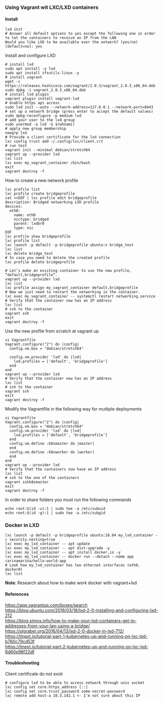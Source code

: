 ### Using Vagrant wit LXC/LXD containers

#### Install
```
lxd init
# Answer all default options to yes except the following one in order to let the containers to receive an IP from the LAN
Would you like LXD to be available over the network? (yes/no) [default=no]: yes
```

Install and configure LXD
```
# install lxd
sudo apt install -y lxd
sudo apt install zfsutils-linux -y 
# install vagrant
wget -c https://releases.hashicorp.com/vagrant/2.0.3/vagrant_2.0.3_x86_64.deb
sudo dpkg -i vagrant_2.0.3_x86_64.deb
# install lxd plugin
vagrant plugin install vagrant-lxd
# enable https api access
sudo lxd init --auto --network-address=127.0.0.1 --network-port=8443
# set up a network bridge (press enter to accept the default values)
sudo dpkg-reconfigure -p medium lxd
# add your user to the lxd group
sudo usermod -a lxd -G $(whoami)
# apply new group membership
newgrp lxd
# Provide a client certificate for the lxd connection
lxc config trust add ~/.config/lxc/client.crt
# run test
vagrant init --minimal debian/stretch64
vagrant up --provider lxd
lxc list
lxc exec my_vagrant_container /bin/bash
exit
vagrant destroy -f
```

How to create a new network profile 
```
lxc profile list
lxc profile create bridgeprofile
cat <<EOF | lxc profile edit bridgeprofile
description: Bridged networking LXD profile
devices:
  eth0:
    name: eth0
    nictype: bridged
    parent: lxdbr0
    type: nic
EOF
lxc profile show bridgeprofile
lxc profile list
lxc launch -p default -p bridgeprofile ubuntu:x bridge_test
lxc list
lxc delete bridge_test
# In case you need to delete the created profile
lxc profile delete bridgeprofile
```

```
# Let’s make an existing container to use the new profile, “default,bridgeprofile”.
vagrant up --provider lxd
lxc list
lxc profile assign my_vagrant_container default,bridgeprofile
# Now we just need to restart the networking in the container.
lxc exec my_vagrant_container -- systemctl restart networking.service
# Verify that the container now has an IP address
lxc list
# ssh to the container
vagrant ssh
exit
vagrant destroy -f
```

Use the new profile from scratch at vagrant up
```
vi Vagrantfile
Vagrant.configure("2") do |config|
  config.vm.box = "debian/stretch64"

  config.vm.provider 'lxd' do |lxd|
    lxd.profiles = ['default', 'bridgeprofile']
  end
end
vagrant up --provider lxd
# Verify that the container now has an IP address
lxc list
# ssh to the container
vagrant ssh
exit
vagrant destroy -f
```

Modify the Vagrantfile in the following way for multiple deployments
```
vi Vagrantfile
Vagrant.configure("2") do |config|
  config.vm.box = "debian/stretch64"
  config.vm.provider 'lxd' do |lxd|
    lxd.profiles = ['default', 'bridgeprofile']
  end
  config.vm.define :k8smaster do |master|
  end
  config.vm.define :k8sworker do |worker|
  end
end
vagrant up --provider lxd
# Verify that the containers now have an IP address
lxc list
# ssh to the one of the containers
vagrant sshk8smaster
exit
vagrant destroy -f
```

In order to share folders you must run the following commands
```
echo root:$(id -u):1 | sudo tee -a /etc/subuid
echo root:$(id -g):1 | sudo tee -a /etc/subgid
```

### Docker in LXD

```
lxc launch -p default -p bridgeprofile ubuntu:18.04 my_lxd_container -c security.nesting=true
lxc exec my_lxd_container -- apt update
lxc exec my_lxd_container -- apt dist-upgrade -y
lxc exec my_lxd_container -- apt install docker.io -y
lxc exec my_lxd_container -- docker run --detach --name app carinamarina/hello-world-app
# Look how my_lxd_container has two ethernet interfaces (eth0, docker0)
lxc list
```

**Note**: Research about how to make work docker with vagrant+lxd

#### References
https://app.vagrantup.com/boxes/search  
https://blog.ubuntu.com/2016/03/16/lxd-2-0-installing-and-configuring-lxd-212  
https://blog.simos.info/how-to-make-your-lxd-containers-get-ip-addresses-from-your-lan-using-a-bridge/  
https://stgraber.org/2016/04/13/lxd-2-0-docker-in-lxd-712/  
https://itnext.io/tutorial-part-1-kubernetes-up-and-running-on-lxc-lxd-b760c79cd53f  
https://itnext.io/tutorial-part-2-kubernetes-up-and-running-on-lxc-lxd-6d60e98f22df

#### Troubleshooting
Client certificate do not exist
```
# configure lxd to be able to access network through unix socket
lxc config set core.https_address [::]
lxc config set core.trust_password some-secret-password
lxc remote add host-a 10.3.142.1 <- I'm not sure about this IP
```


